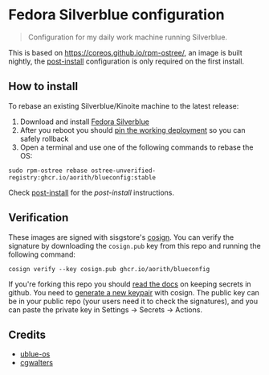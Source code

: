 Fedora Silverblue configuration
===

> Configuration for my daily work machine running Silverblue.  

This is based on https://coreos.github.io/rpm-ostree/, an image is built nightly, the [post-install](post-install) configuration is only required on the first install.  

## How to install

To rebase an existing Silverblue/Kinoite machine to the latest release: 

1. Download and install [Fedora Silverblue](https://silverblue.fedoraproject.org/download)
1. After you reboot you should [pin the working deployment](https://docs.fedoraproject.org/en-US/fedora-silverblue/faq/#_about_using_silverblue) so you can safely rollback 
1. Open a terminal and use one of the following commands to rebase the OS:

```
sudo rpm-ostree rebase ostree-unverified-registry:ghcr.io/aorith/blueconfig:stable
```

Check [post-install](post-install) for the *post-install* instructions.  

## Verification

These images are signed with sisgstore's [cosign](https://docs.sigstore.dev/cosign/overview/). You can verify the signature by downloading the `cosign.pub` key from this repo and running the following command:

    cosign verify --key cosign.pub ghcr.io/aorith/blueconfig

If you're forking this repo you should [read the docs](https://docs.github.com/en/actions/security-guides/encrypted-secrets) on keeping secrets in github. You need to [generate a new keypair](https://docs.sigstore.dev/cosign/overview/) with cosign. The public key can be in your public repo (your users need it to check the signatures), and you can paste the private key in Settings -> Secrets -> Actions.

## Credits

- [ublue-os](https://github.com/ublue-os)  
- [cgwalters](https://github.com/cgwalters)  

